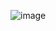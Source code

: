 ![image](https://github.com/DevHyagooc/Akali_Arte/assets/153792748/581cbabf-45f6-4ebd-b357-a5d8eabd8d0a)
